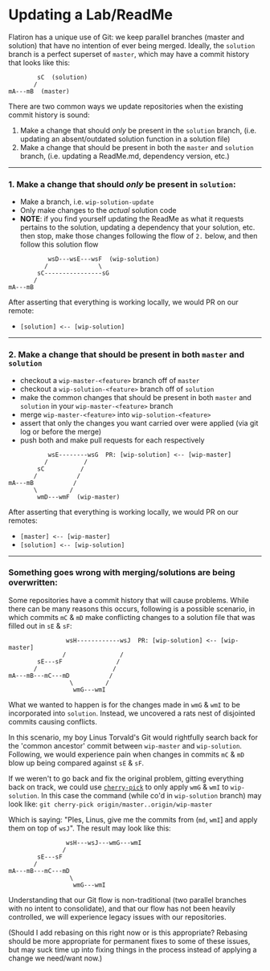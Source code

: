 # Updating a Lab/ReadMe

Flatiron has a unique use of Git: we keep parallel branches (master and solution) that have no intention of ever being merged. Ideally, the `solution` branch is a perfect superset of `master`, which may have a commit history that looks like this:



```
        sC  (solution)
       /
mA---mB  (master)
```
There are two common ways we update repositories when the existing commit history is sound:
1. Make a change that should _only_ be present in the `solution` branch, (i.e. updating an absent/outdated solution function in a solution file)
2. Make a change that should be present in both the `master` and `solution` branch, (i.e. updating a ReadMe.md, dependency version, etc.)
------

### 1. Make a change that should _only_ be present in `solution`:

* Make a branch, i.e. `wip-solution-update`
* Only make changes to the _actual_ solution code
* **NOTE**: if you find yourself updating the ReadMe as what it requests pertains to the solution, updating a dependency that your solution, etc. then stop, make those changes following the flow of `2.` below, and then follow this solution flow

```
           wsD---wsE---wsF  (wip-solution)
          /              \
        sC----------------sG
       /
mA---mB  
```
After asserting that everything is working locally, we would PR on our remote:
* `[solution] <-- [wip-solution]`



-------

### 2. Make a change that should be present in both `master` and `solution`

* checkout a `wip-master-<feature>` branch off of `master`
* checkout a `wip-solution-<feature>` branch off of `solution`
* make the common changes that should be present in both `master` and `solution` in your `wip-master-<feature>` branch
* merge `wip-master-<feature>` into `wip-solution-<feature>`
* assert that only the changes you want carried over were applied (via git log or before the merge)
* push both and make pull requests for each respectively

```
           wsE--------wsG  PR: [wip-solution] <-- [wip-master]
          /          /
        sC          /
       /           /
mA---mB           /
       \         /
        wmD---wmF  (wip-master)
```
After asserting that everything is working locally, we would PR on our remotes:
* `[master] <-- [wip-master]`
* `[solution] <-- [wip-solution]`

-----

### Something goes wrong with merging/solutions are being overwritten:

Some repositories have a commit history that will cause problems. While there can be many reasons this occurs, following is a possible scenario, in which commits `mC` & `mD` make conflicting changes to a solution file that was filled out in `sE` & `sF`:
```
                wsH------------wsJ  PR: [wip-solution] <-- [wip-master]
               /               /
        sE---sF               /
       /                     /
mA---mB---mC---mD           /  
                 \         /
                  wmG---wmI
```
What we wanted to happen is for the changes made in `wmG` & `wmI` to be incorporated into `solution`. Instead, we uncovered a rats nest of disjointed commits causing conflicts.

In this scenario, my boy Linus Torvald's Git would rightfully search back for the 'common ancestor' commit between `wip-master` and `wip-solution`. Following, we would experience pain when changes in commits `mC` & `mD` blow up being compared against `sE` & `sF`.

If we weren't to go back and fix the original problem, gitting everything back on track, we could use [`cherry-pick`][cherry-pick] to only apply `wmG` & `wmI` to `wip-solution`. In this case the command (while co'd in `wip-solution` branch) may look like:
`git cherry-pick origin/master..origin/wip-master`

Which is saying: "Ples, Linus, give me the commits from (`md`, `wmI`] and apply them on top of `wsJ`". The result may look like this:
```
                wsH---wsJ---wmG---wmI
               /             
        sE---sF             
       /                   
mA---mB---mC---mD           
                 \       
                  wmG---wmI
```

Understanding that our Git flow is non-traditional (two parallel branches with no intent to consolidate), and that our flow has not been heavily controlled, we will experience legacy issues with our repositories.

(Should I add rebasing on this right now or is this appropriate? Rebasing should be more appropriate for permanent fixes to some of these issues, but may suck time up into fixing things in the process instead of applying a change we need/want now.)


[cherry-pick]: https://git-scm.com/docs/git-cherry-pick
